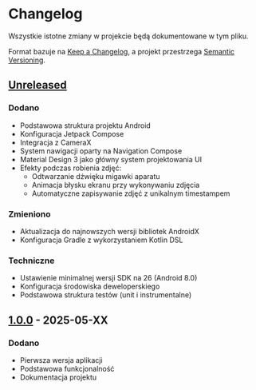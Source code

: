 # Changelog

Wszystkie istotne zmiany w projekcie będą dokumentowane w tym pliku.

Format bazuje na [Keep a Changelog](https://keepachangelog.com/en/1.0.0/),
a projekt przestrzega [Semantic Versioning](https://semver.org/spec/v2.0.0.html).

## [Unreleased]

### Dodano

- Podstawowa struktura projektu Android
- Konfiguracja Jetpack Compose
- Integracja z CameraX
- System nawigacji oparty na Navigation Compose
- Material Design 3 jako główny system projektowania UI
- Efekty podczas robienia zdjęć:
  - Odtwarzanie dźwięku migawki aparatu
  - Animacja błysku ekranu przy wykonywaniu zdjęcia
  - Automatyczne zapisywanie zdjęć z unikalnym timestampem

### Zmieniono

- Aktualizacja do najnowszych wersji bibliotek AndroidX
- Konfiguracja Gradle z wykorzystaniem Kotlin DSL

### Techniczne

- Ustawienie minimalnej wersji SDK na 26 (Android 8.0)
- Konfiguracja środowiska deweloperskiego
- Podstawowa struktura testów (unit i instrumentalne)

## [1.0.0] - 2025-05-XX

### Dodano

- Pierwsza wersja aplikacji
- Podstawowa funkcjonalność
- Dokumentacja projektu

[Unreleased]: https://github.com/leliw/hearbook/compare/v1.0.0...HEAD
[1.0.0]: https://github.com/leliw/hearbook/releases/tag/v1.0.0
